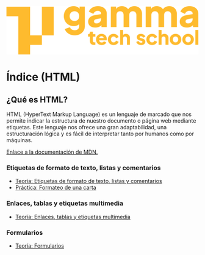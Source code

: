 ![](../assets/Logo_Yellow.png)

# Índice (HTML)

## ¿Qué es HTML?
HTML (HyperText Markup Language) es un lenguaje de marcado que nos permite indicar la estructura de nuestro documento o página web mediante etiquetas. Este lenguaje nos ofrece una gran adaptabilidad, una estructuración lógica y es fácil de interpre­tar tanto por humanos como por máquinas. 

[Enlace a la documentación de MDN.](https://developer.mozilla.org/es/docs/Web/HTML)

### Etiquetas de formato de texto, listas y comentarios
- [Teoría: Etiquetas de formato de texto, listas y comentarios](texto_y_listas.md)
- [Práctica: Formateo de una carta](./exercises/carta/README.md)

### Enlaces, tablas y etiquetas multimedia
- [Teoría: Enlaces, tablas y etiquetas multimedia](enlaces_y_etiquetas_multimedia.md)

### Formularios
- [Teoría: Formularios](formularios.md)